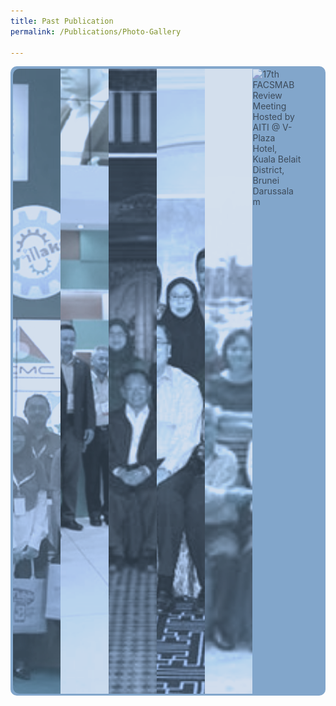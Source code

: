 ```yaml
---
title: Past Publication
permalink: /Publications/Photo-Gallery

---
```

<style>
$time: 0.3s;

body {
  height: 100vh;
  display: flex;
  justify-content: center;
  align-items: center;
  background-color: #bdd8f1;
}

.gallery {
  display: grid;
  grid-template-rows: repeat(5, 15vh);
  grid-template-columns: repeat(2, 20vw);
  transition: all $time ease(gravity);
  background-color: #82a6cb;
  border-radius: 10px;
  padding: 0.25em;
  cursor: zoom-in;
  // grid-gap: .25em;

  @media (min-width: 40em) {
    grid-template-columns: repeat(5, 18vw);
    grid-template-rows: repeat(2, 20vh);
  }

  @media (min-width: 60em) {
    grid-template-columns: repeat(10, 8vw);
    grid-template-rows: 25vh;
  }
}

img {
  object-fit: cover;
  width: 100%;
  height: 100%;
  left: 0;
  top: 0;
  transition: all $time/2 ease(downhill);
  position: relative;
  box-shadow: 0 0 0 #0000;
  opacity: 0.67;
  filter: sepia(80%) hue-rotate(180deg);

  &:first-child {
    border-radius: 10px 10px 0 0;
  }
  &:last-child {
    border-radius: 0 0 10px 10px;
  }

  @media (min-width: 40em) and (max-width: 59.99em) {
    &:first-child {
      border-radius: 10px 0 0 0;
    }
    &:nth-child(5) {
      border-radius: 0 10px 0 0;
    }
    &:nth-child(6) {
      border-radius: 0 0 10px 0;
    }
    &:last-child {
      border-radius: 0 0 0 10px;
    }
  }

  @media (min-width: 60em) {
    &:first-child {
      border-radius: 10px 0 0 10px;
    }
    &:last-child {
      border-radius: 0 10px 10px 0;
    }
  }

  &:hover {
    opacity: 1;
    z-index: 1;
    box-shadow: 1em 1em 1em #0004;
    transition: all $time ease(downhill);
    filter: sepia(0%) hue-rotate(0deg);
    border-radius: 5px;
    width: 300%;
    height: 300%;
    left: -100%;
    top: -100%;

    @media (min-width: 40em) {
      width: 250%;
      height: 500%;
      left: -75%;
      top: -200%;
    }
    
    @media (min-width: 40em) and (orientation: portrait) {
      width: 300%;
      height: 300%;
      left: -100%;
      top: -100%;
    }

    @media (min-width: 60em) {
      width: 350%;
      height: 150%;
      left: -75%;
      top: -25%;

      ~ img {
        left: 175%;
      }
    }

    @media (min-width: 60em) and (orientation: landscape) {
      width: 300%;
      height: 300%;
      left: -75%;
      top: -100%;

      ~ img {
        left: 100%;
      }
    }
  }
}

</style>
<div class="gallery">
  <img src='/assets/images/Photo1.jpg' alt='KL Converge! 2015, Kuala Lumpur, Malaysia'>
  <img src='/assets/images/Photo2.jpg' alt='CommunicAsia 2015, Singapore'>
  <img src='/assets/images/Photo3.jpg' alt='16th FACSMAB Review Meeting Hosted by MCMC @ The Andaman, Langkawi, Malaysia'>
  <img src='/assets/images/Photo4.jpg' alt='15th FACSMAB Review Meeting Hosted by IDA @ Concorde Hotel, Singapore'>
  <img src='/assets/images/Photo5.jpg' alt='14th FACSMAB Review Meeting Hosted by AITI @ Magellan Sutera Harbour & Resort, KK, Sabah, Malaysia'>
  <img src='/assets/images/17th-FACSMAB-Review-Group-Photophoto-gallery.jpg' alt='17th FACSMAB Review Meeting Hosted by AITI @ V-Plaza Hotel, Kuala Belait District, Brunei Darussalam'>
</div>
